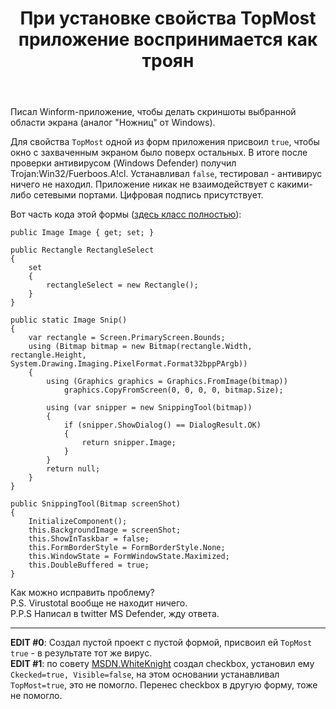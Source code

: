 ﻿---
title: "При установке свойства TopMost приложение воспринимается как троян"
se.owner.user_id: 213331
se.owner.display_name: "Tarasovych"
se.owner.link: "https://ru.stackoverflow.com/users/213331/tarasovych"
se.link: "https://ru.stackoverflow.com/questions/769043/%d0%9f%d1%80%d0%b8-%d1%83%d1%81%d1%82%d0%b0%d0%bd%d0%be%d0%b2%d0%ba%d0%b5-%d1%81%d0%b2%d0%be%d0%b9%d1%81%d1%82%d0%b2%d0%b0-topmost-%d0%bf%d1%80%d0%b8%d0%bb%d0%be%d0%b6%d0%b5%d0%bd%d0%b8%d0%b5-%d0%b2%d0%be%d1%81%d0%bf%d1%80%d0%b8%d0%bd%d0%b8%d0%bc%d0%b0%d0%b5%d1%82%d1%81%d1%8f-%d0%ba%d0%b0%d0%ba-%d1%82%d1%80%d0%be%d1%8f%d0%bd"
se.question_id: 769043
se.post_type: question
se.score: 4
---
<p>Писал Winform-приложение, чтобы делать скриншоты выбранной области экрана (аналог "Ножниц" от Windows).</p>

<p>Для свойства <code>TopMost</code> одной из форм приложения присвоил <code>true</code>, чтобы окно с захваченным экраном было поверх остальных. В итоге после проверки антивирусом (Windows Defender) получил Trojan:Win32/Fuerboos.A!cl. Устанавливал <code>false</code>, тестировал - антивирус ничего не находил. Приложение никак не взаимодействует с какими-либо сетевыми портами. Цифровая подпись присутствует.</p>

<p>Вот часть кода этой формы (<a href="https://pastebin.com/U0qD9FtA" rel="nofollow noreferrer">здесь класс полностью</a>):</p>

<pre><code>public Image Image { get; set; }

public Rectangle RectangleSelect
{
    set
    {
        rectangleSelect = new Rectangle();
    }
}

public static Image Snip()
{
    var rectangle = Screen.PrimaryScreen.Bounds;
    using (Bitmap bitmap = new Bitmap(rectangle.Width, rectangle.Height, System.Drawing.Imaging.PixelFormat.Format32bppPArgb))
    {
        using (Graphics graphics = Graphics.FromImage(bitmap))
            graphics.CopyFromScreen(0, 0, 0, 0, bitmap.Size);

        using (var snipper = new SnippingTool(bitmap))
        {
            if (snipper.ShowDialog() == DialogResult.OK)
            {
                return snipper.Image;
            }
        }
        return null;
    }
}

public SnippingTool(Bitmap screenShot)
{
    InitializeComponent();
    this.BackgroundImage = screenShot;
    this.ShowInTaskbar = false;
    this.FormBorderStyle = FormBorderStyle.None;
    this.WindowState = FormWindowState.Maximized;
    this.DoubleBuffered = true;
}
</code></pre>

<p>Как можно исправить проблему?<br>
P.S. Virustotal вообще не находит ничего.<br>
P.P.S Написал в twitter MS Defender, жду ответа.</p>

<hr>

<p><strong>EDIT #0</strong>: Создал пустой проект с пустой формой, присвоил ей <code>TopMost</code> <code>true</code> - в результате тот же вирус.<br>
<strong>EDIT #1</strong>: по совету <a href="https://ru.stackoverflow.com/users/240512/msdn-whiteknight">MSDN.WhiteKnight</a> создал checkbox, установил ему <code>Ckecked=true, Visible=false</code>, на этом основании устанавливал <code>TopMost=true</code>, это не помогло. Перенес checkbox в другую форму, тоже не помогло.</p>
